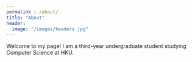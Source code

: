 ```yaml
---
permalink : /about/
title: "About"
header:
  image: "/images/headers.jpg"
---
```


Welcome to my page! I am a third-year undergraduate student studying Computer Science at HKU.